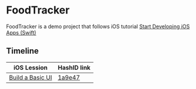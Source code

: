 # FoodTracker

FoodTracker is a demo project that follows iOS tutorial [Start Developing iOS Apps (Swift)](https://developer.apple.com/library/archive/referencelibrary/GettingStarted/DevelopiOSAppsSwift/index.html#//apple_ref/doc/uid/TP40015214-CH2-SW1)

## Timeline
| iOS Lession  | HashID link  |
|---|---|
| [Build a Basic UI](https://developer.apple.com/library/archive/referencelibrary/GettingStarted/DevelopiOSAppsSwift/BuildABasicUI.html#//apple_ref/doc/uid/TP40015214-CH5-SW1)  |  [1a9e47](https://github.com/tenCats/FoodTracker/commit/fc170f41a05707d5bcc07df1a045dd826fc5b8fa) |
